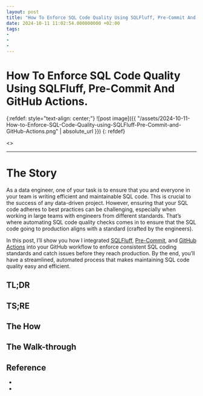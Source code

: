 ```yaml
---
layout: post
title: "How To Enforce SQL Code Quality Using SQLFluff, Pre-Commit And GitHub Actions"
date: 2024-10-11 11:02:54.000000000 +02:00
tags:
-
-
-
---
```

# How To Enforce SQL Code Quality Using SQLFluff, Pre-Commit And GitHub Actions.

{:refdef: style="text-align: center;"}
![post image]({{ "/assets/2024-10-11-How-to-Enforce-SQL-Code-Quality-using-SQLFluff-Pre-Commit-and-GitHub-Actions.png" | absolute_url }})
{: refdef}

<<TIME TO READ>>

---

# The Story

As a data engineer, one of your task is to ensure that you and everyone in your team is writing efficient and maintainable SQL code. This is crucial to the success of any data-driven project. However, ensuring that your SQL code adheres to best practices can be challenging, especially when working in large teams with engineers from different standards. That’s where automating SQL code quality checks comes in to ensure that the SQL code going to production aligns with a standard (crafted by the engineers).

In this post, I’ll show you how I integrated [SQLFluff](https://sqlfluff.com/), [Pre-Commit](https://pre-commit.com/), and [GitHub Actions](https://github.com/features/actions) into your GitHub workflow to enforce consistent SQL coding standards and catch issues before they reach production. By the end, you’ll have a streamlined, automated process that makes maintaining SQL code quality easy and efficient.

## TL;DR

## TS;RE

## The How


## The Walk-through


## Reference

- []()
- []()
